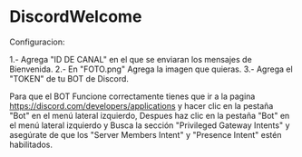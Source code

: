 # DiscordWelcome

Configuracion:

1.- Agrega "ID DE CANAL" en el que se enviaran los mensajes de Bienvenida.
2.- En "FOTO.png" Agrega la imagen que quieras.
3.- Agrega el "TOKEN" de tu BOT de Discord.

Para que el BOT Funcione correctamente tienes que ir a la pagina https://discord.com/developers/applications y hacer clic en la pestaña "Bot" en el menú lateral izquierdo, Despues haz clic en la pestaña "Bot" en el menú lateral izquierdo y Busca la sección "Privileged Gateway Intents" y asegúrate de que los "Server Members Intent" y "Presence Intent" estén habilitados.
